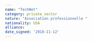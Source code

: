 ```yaml
---
name: "TechNet"
category: private_sector
nature: "Association professionnelle "
nationality: USA
alliance: 
date_signed: '2018-11-12'
---
```

    
